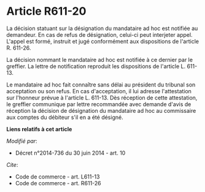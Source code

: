 # Article R611-20

La décision statuant sur la désignation du mandataire ad hoc est notifiée au demandeur. En cas de refus de désignation,
celui-ci peut interjeter appel. L'appel est formé, instruit et jugé conformément aux dispositions de l'article R. 611-26. 

La décision nommant le mandataire ad hoc est notifiée à ce dernier par le greffier. La lettre de notification reproduit les
dispositions de l'article L. 611-13. 

Le mandataire ad hoc fait connaître sans délai au président du tribunal son acceptation ou son refus. En cas d'acceptation,
il lui adresse l'attestation sur l'honneur prévue à l'article L. 611-13. Dès réception de cette attestation, le greffier
communique par lettre recommandée avec demande d'avis de réception la décision de désignation du mandataire ad hoc au
commissaire aux comptes du débiteur s'il en a été désigné.

**Liens relatifs à cet article**

_Modifié par_:

  - Décret n°2014-736 du 30 juin 2014 - art. 10

_Cite_:

  - Code de commerce - art. L611-13
  - Code de commerce - art. R611-26
